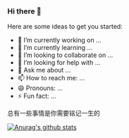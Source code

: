 ### Hi there 👋

Here are some ideas to get you started:

- 🔭 I’m currently working on ...
- 🌱 I’m currently learning ...
- 👯 I’m looking to collaborate on ...
- 🤔 I’m looking for help with ...
- 💬 Ask me about ...
- 📫 How to reach me: ...
- 😄 Pronouns: ...
- ⚡ Fun fact: ...

总有一些事情是你需要铭记一生的

[![Anurag's github stats](https://github-readme-stats.vercel.app/api?username=uwpdver)](https://github.com/anuraghazra/github-readme-stats)
